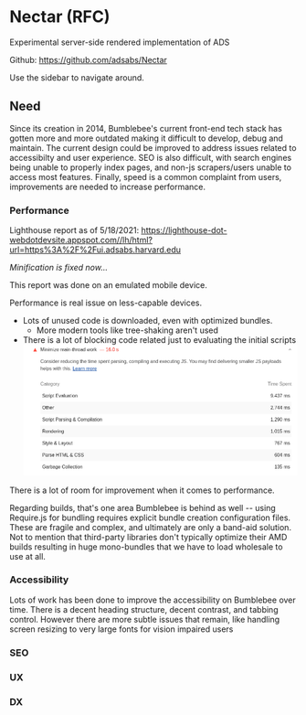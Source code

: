 # Nectar (RFC)

Experimental server-side rendered implementation of ADS

Github: https://github.com/adsabs/Nectar

Use the sidebar to navigate around.

## Need

Since its creation in 2014, Bumblebee's current front-end tech stack has gotten more and more outdated making it difficult to develop, debug and maintain.
The current design could be improved to address issues related to accessibilty and user experience. SEO is also difficult, with search engines being unable to properly index pages, and non-js scrapers/users unable to access most features.
Finally, speed is a common complaint from users, improvements are needed to increase performance.

### Performance

Lighthouse report as of 5/18/2021: https://lighthouse-dot-webdotdevsite.appspot.com//lh/html?url=https%3A%2F%2Fui.adsabs.harvard.edu

_Minification is fixed now..._

This report was done on an emulated mobile device.

Performance is real issue on less-capable devices.

- Lots of unused code is downloaded, even with optimized bundles.
  - More modern tools like tree-shaking aren't used
- There is a lot of blocking code related just to evaluating the initial scripts
  ![](images/perf-script-eval.png)

There is a lot of room for improvement when it comes to performance.

Regarding builds, that's one area Bumblebee is behind as well -- using Require.js for bundling requires explicit bundle creation configuration files. These are fragile and complex, and ultimately are only a band-aid solution. Not to mention that third-party libraries don't typically optimize their AMD builds resulting in huge mono-bundles that we have to load wholesale to use at all.

### Accessibility

Lots of work has been done to improve the accessibility on Bumblebee over time. There is a decent heading structure, decent contrast, and tabbing control. However there are more subtle issues that remain, like handling screen resizing to very large fonts for vision impaired users

### SEO

### UX

### DX
